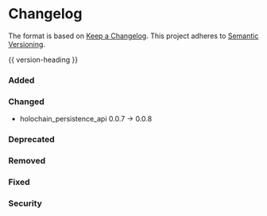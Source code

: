 # Changelog
The format is based on [Keep a Changelog](https://keepachangelog.com/en/1.0.0/).
This project adheres to [Semantic Versioning](https://semver.org/spec/v2.0.0.html).

{{ version-heading }}

### Added

### Changed

- holochain_persistence_api 0.0.7 -> 0.0.8

### Deprecated

### Removed

### Fixed

### Security

